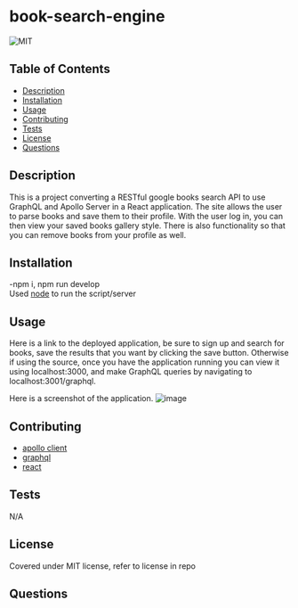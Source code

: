 # book-search-engine
![MIT](https://img.shields.io/badge/license-MIT-green)
## Table of Contents
- [Description](#description)
- [Installation](#installation)
- [Usage](#usage)
- [Contributing](#contributing)
- [Tests](#tests)
- [License](#license)
- [Questions](#questions)
## Description
This is a project converting a RESTful google books search API to use GraphQL and Apollo Server in a React application. The site allows the user to parse books and save them to their profile. With the user log in, you can then view your saved books gallery style. There is also functionality so that you can remove books from your profile as well.
## Installation
-npm i, npm run develop<br>
Used [node](https://nodejs.org/en/) to run the script/server
## Usage
Here is a link to the deployed application, be sure to sign up and search for books, save the results that you want by clicking the save button. Otherwise if using the source, once you have the application running you can view it using localhost:3000, and make GraphQL queries by navigating to localhost:3001/graphql.

Here is a screenshot of the application.
![image](https://user-images.githubusercontent.com/123116188/232181277-f6db17f2-5f27-4957-a0d0-9009ab6b66ad.png)

## Contributing
- [apollo client](https://www.apollographql.com/) 
- [graphql](https://graphql.org/)
- [react](https://react.dev/)

## Tests
N/A
## License
Covered under MIT license, refer to license in repo
## Questions

